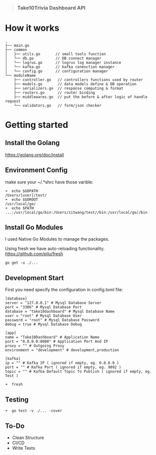 
> ### Take10Trivia Dashboard API

# How it works
```
.
├── main.go
├── common
│   ├── utils.go       // small tools function
│   └── db.go          // DB connect manager
│   └── logrus.go      // logrus log manager instance
│   └── kafka.go       // kafka conenction manager
│   └── config.go      // configuration manager
└── moduleName
    ├── controller.go   // controllers functions used by router
    ├── models.go       // data models define & DB operation
    ├── serializers.go  // response computing & format
    ├── routers.go      // router binding
    ├── middlewares.go  // put the before & after logic of handle request
    └── validators.go   // form/json checker
```

# Getting started

## Install the Golang
https://golang.org/doc/install
## Environment Config
make sure your ~/.*shrc have those varible:
```
➜  echo $GOPATH
/Users/[user]/test/
➜  echo $GOROOT
/usr/local/go/
➜  echo $PATH
...:/usr/local/go/bin:/Users/zitwang/test//bin:/usr/local/go//bin
```
## Install Go Modules
I used Native Go Modules to manage the packages.

Using fresh we have auto-reloading functionality.
https://github.com/pilu/fresh
```
go get -u ./...
```

## Development Start

First you need specify the configuration in config.toml file:

```
[database]
server = "127.0.0.1" # Mysql Database Server
port = "3306" # Mysql Database Port
database = "take10dashboard" # Mysql Database Name
user = "root" # Mysql Database User
password = "root" # Mysql Database Password
debug = true # Mysql Database Debug

[app]
name = "Take10Dashboard" # Application Name
port = "0.0.0.0:8080" # Application Port And IP
proxy = "" # Outgoing Proxy
environment = "development" # development,production

[kafka]
ip = "" # Kafka IP ( ignored if empty, eg. 0.0.0.0 )
port = "" # Kafka Port ( ignored if empty, eg. 9092 )
topic = "" # Kafka Default Topic To Publish ( ignored if empty, eg. Test )
```

```
➜  fresh
```

## Testing
```
➜  go test -v ./... -cover
```

## To-Do
- Clean Structure
- CI/CD
- Write Tests